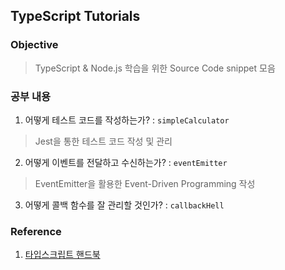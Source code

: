 ## TypeScript Tutorials

### Objective

> TypeScript & Node.js 학습을 위한 Source Code snippet 모음

### 공부 내용

1. 어떻게 테스트 코드를 작성하는가? : `simpleCalculator`

> Jest을 통한 테스트 코드 작성 및 관리

2. 어떻게 이벤트를 전달하고 수신하는가? : `eventEmitter`

> EventEmitter을 활용한 Event-Driven Programming 작성

3. 어떻게 콜백 함수를 잘 관리할 것인가? : `callbackHell`

### Reference

1. [타입스크립트 핸드북](https://www.google.com/search?q=Snippet&rlz=1C5CHFA_enKR919KR920&oq=Snippet&aqs=chrome..69i57j0i512l4j69i60l3.2009j0j7&sourceid=chrome&ie=UTF-8)